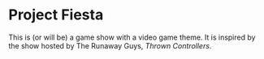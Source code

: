 # Project Fiesta

This is (or will be) a game show with a video game theme. It is inspired by the
show hosted by The Runaway Guys, *Thrown Controllers*.
